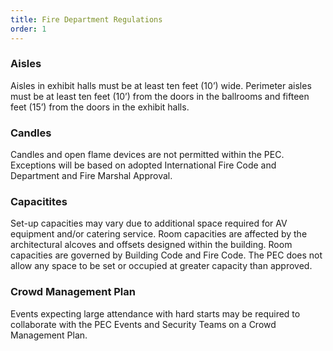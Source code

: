 ```yaml
---
title: Fire Department Regulations
order: 1
---
```


### Aisles 
Aisles in exhibit halls must be at least ten feet (10’) wide. Perimeter aisles must be at least ten feet (10’) from the doors in the ballrooms and fifteen feet (15’) from the doors in the exhibit halls.

### Candles
Candles and open flame devices are not permitted within the PEC. Exceptions will be based on adopted International Fire Code and Department and Fire Marshal Approval.

### Capacitites
Set-up capacities may vary due to additional space required for AV equipment and/or catering service. Room capacities are affected by the architectural alcoves and offsets designed within the building. Room capacities are governed by Building Code and Fire Code. The PEC does not allow any space to be set or occupied at greater capacity than approved.

### Crowd Management Plan
Events expecting large attendance with hard starts may be required to collaborate with the PEC Events and Security Teams on a Crowd Management Plan.
